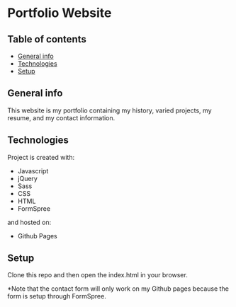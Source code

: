 # Portfolio Website

## Table of contents
* [General info](#general-info)
* [Technologies](#technologies)
* [Setup](#setup)


## General info
This website is my portfolio containing my history, varied projects, my resume, and my contact information.
	
## Technologies
Project is created with:
* Javascript
* jQuery 
* Sass
* CSS
* HTML
* FormSpree

and hosted on:
 * Github Pages
  
  
## Setup
Clone this repo and then open the index.html in your browser.
  
  *Note that the contact form will only work on my Github pages because the form is setup through FormSpree.
